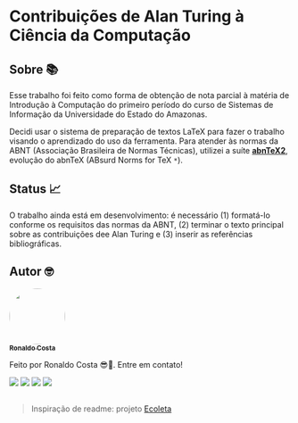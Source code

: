 # Contribuições de Alan Turing à Ciência da Computação

## Sobre 📚

Esse trabalho foi feito como forma de obtenção de nota parcial à matéria de Introdução à Computação do primeiro período do curso de Sistemas de Informação da Universidade do Estado do Amazonas. 

Decidi usar o sistema de preparação de textos LaTeX para fazer o trabalho visando o aprendizado do uso da ferramenta. Para atender às normas da ABNT (Associação Brasileira de Normas Técnicas), utilizei a suíte [**abnTeX2**](https://github.com/abntex/abntex2), evolução do abnTeX (ABsurd Norms for TeX `*`).

## Status 📈

O trabalho ainda está em desenvolvimento: é necessário (1) formatá-lo conforme os requisitos das normas da ABNT, (2) terminar o texto principal sobre as contribuições dee Alan Turing e (3) inserir as referências bibliográficas.

## Autor 🤓

<a href="https://github.com/ronaldocoding">
 <img style="border-radius: 50%;" src="https://github.com/ronaldocoding.png" width="100px;" alt=""/>
 <br />
 <sub><b>Ronaldo Costa</b></sub>
</a>

Feito por Ronaldo Costa 😎🖖. Entre em contato!

<a href = "mailto:ronaldocosta.developer@gmail.com"><img src="https://img.shields.io/badge/-Gmail-%23333?style=for-the-badge&logo=gmail&logoColor=white" target="_blank"></a>
<a href="https://www.linkedin.com/in/ronaldocoding" target="_blank"><img src="https://img.shields.io/badge/-LinkedIn-%230077B5?style=for-the-badge&logo=linkedin&logoColor=white" target="_blank"></a>
<a href="https://instagram.com/ronaldocoding" target="_blank"><img src="https://img.shields.io/badge/-Instagram-%23E4405F?style=for-the-badge&logo=instagram&logoColor=white" target="_blank"></a>
<a href="https://twitter.com/ronaldocoding" target="_blank"><img src="https://img.shields.io/badge/Twitter-1DA1F2?style=for-the-badge&logo=twitter&logoColor=white" target="_blank"></a>

##

> Inspiração de readme: projeto [Ecoleta](https://github.com/tgmarinho/Ecoleta)
